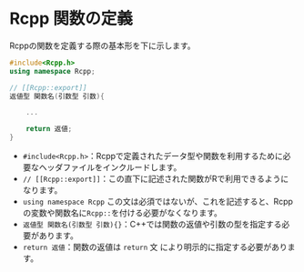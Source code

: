 # Rcpp 関数の定義

Rcppの関数を定義する際の基本形を下に示します。

```cpp
#include<Rcpp.h>
using namespace Rcpp;

// [[Rcpp::export]]
返値型 関数名(引数型 引数){

    ...

    return 返値;
}
```

* `#include<Rcpp.h>`：Rcppで定義されたデータ型や関数を利用するために必要なヘッダファイルをインクルードします。
* `// [[Rcpp::export]]`：この直下に記述された関数がRで利用できるようになります。
* `using namespace Rcpp` この文は必須ではないが、これを記述すると、Rcppの変数や関数名に`Rcpp::`を付ける必要がなくなります。
* `返値型 関数名(引数型 引数){}`：C++では関数の返値や引数の型を指定する必要があります。
* `return 返値`：関数の返値は `return` 文 により明示的に指定する必要があります。


